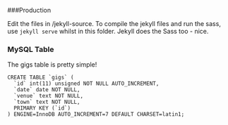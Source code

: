 
###Production

Edit the files in /jekyll-source.
To compile the jekyll files and run the sass, use `jekyll serve` whilst in this folder.
Jekyll does the Sass too - nice.

### MySQL Table

The gigs table is pretty simple!

~~~
CREATE TABLE `gigs` (
  `id` int(11) unsigned NOT NULL AUTO_INCREMENT,
  `date` date NOT NULL,
  `venue` text NOT NULL,
  `town` text NOT NULL,
  PRIMARY KEY (`id`)
) ENGINE=InnoDB AUTO_INCREMENT=7 DEFAULT CHARSET=latin1;
~~~

